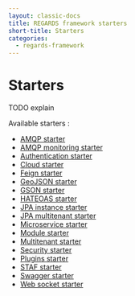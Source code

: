 ```yaml
---
layout: classic-docs
title: REGARDS framework starters
short-title: Starters
categories:
  - regards-framework
---
```


# Starters

TODO explain


Available starters :

  - [AMQP starter](/regards-framework/starters/amqp-starter/)
  - [AMQP monitoring starter](/regards-framework/starters/amqp-monitoring-starter/)
  - [Authentication starter](/regards-framework/starters/authentication-starter/)
  - [Cloud starter](/regards-framework/starters/cloud-starter/)
  - [Feign starter](/regards-framework/starters/feign-starter/)
  - [GeoJSON starter](/regards-framework/starters/geojson-starter/)
  - [GSON starter](/regards-framework/starters/gson-starter/)
  - [HATEOAS starter](/regards-framework/starters/hateoas-starter/)
  - [JPA instance starter](/regards-framework/starters/jpa-instance-starter/)
  - [JPA multitenant starter](/regards-framework/starters/jpa-multitenant-starter/)
  - [Microservice starter](/regards-framework/starters/microservice-starter/)
  - [Module starter](/regards-framework/starters/module-starter/)
  - [Multitenant starter](/regards-framework/starters/multitenant-starter/)
  - [Security starter](/regards-framework/starters/security-starter/)
  - [Plugins starter](/regards-framework/starters/plugins-starter/)
  - [STAF starter](/regards-framework/starters/staf-starter/)
  - [Swagger starter](/regards-framework/starters/swagger-starter/)
  - [Web socket starter](/regards-framework/starters/websocket-starter/)
